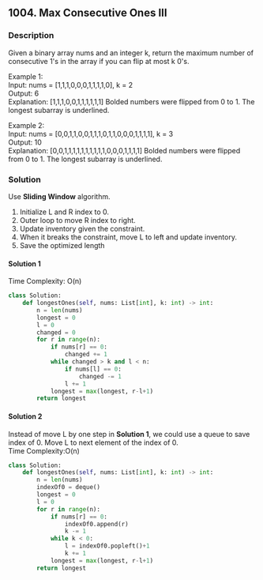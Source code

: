 ## 1004. Max Consecutive Ones III

### Description
Given a binary array nums and an integer k, return the maximum number of consecutive 1's in the array if you can flip at most k 0's.

Example 1:  
Input: nums = [1,1,1,0,0,0,1,1,1,1,0], k = 2  
Output: 6  
Explanation: [1,1,1,0,0,1,1,1,1,1,1]
Bolded numbers were flipped from 0 to 1. The longest subarray is underlined.  

Example 2:  
Input: nums = [0,0,1,1,0,0,1,1,1,0,1,1,0,0,0,1,1,1,1], k = 3  
Output: 10  
Explanation: [0,0,1,1,1,1,1,1,1,1,1,1,0,0,0,1,1,1,1]
Bolded numbers were flipped from 0 to 1. The longest subarray is underlined.  

### Solution

Use **Sliding Window** algorithm.
1. Initialize L and R index to 0.
2. Outer loop to move R index to right.
3. Update inventory given the constraint.
4. When it breaks the constraint, move L to left and update inventory.
5. Save the optimized length

#### Solution 1
Time Complexity: O(n)
```Python
class Solution:
    def longestOnes(self, nums: List[int], k: int) -> int:
        n = len(nums)
        longest = 0
        l = 0
        changed = 0
        for r in range(n):
            if nums[r] == 0:
                changed += 1
            while changed > k and l < n:
                if nums[l] == 0:
                    changed -= 1
                l += 1
            longest = max(longest, r-l+1)
        return longest
```

#### Solution 2
Instead of move L by one step in **Solution 1**, we could use a queue to save index of 0.
Move L to next element of the index of 0.  
Time Complexity:O(n)
```Python
class Solution:
    def longestOnes(self, nums: List[int], k: int) -> int:
        n = len(nums)
        indexOf0 = deque()
        longest = 0
        l = 0
        for r in range(n):
            if nums[r] == 0:
                indexOf0.append(r)
                k -= 1
            while k < 0:
                l = indexOf0.popleft()+1
                k += 1
            longest = max(longest, r-l+1)
        return longest
```
